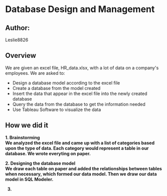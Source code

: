 # Database Design and Management

## Author: 
Leslie8826

## Overview
We are given an excel file, HR_data.xlsx, with a lot of data on a company's employees. We are asked to:
  - Design a database model according to the excel file
  - Create a database from the model created
  - Insert the data that appear in the excel file into the newly created database
  - Query the data from the database to get the information needed
  - Use Tableau Software to visualize the data

## How we did it
<b> 1. Brainstorming <b> <br>
We analyzed the excel file and came up with a list of categories based upon the type of data. Each category would represent a table in our database. We wrote everyting on paper.

<b> 2. Designing the database model <b> <br>
We draw each table on paper and added the relationships between tables when necessary, which formed our data model. Then we draw our data model in SQL Modeler.

3.
